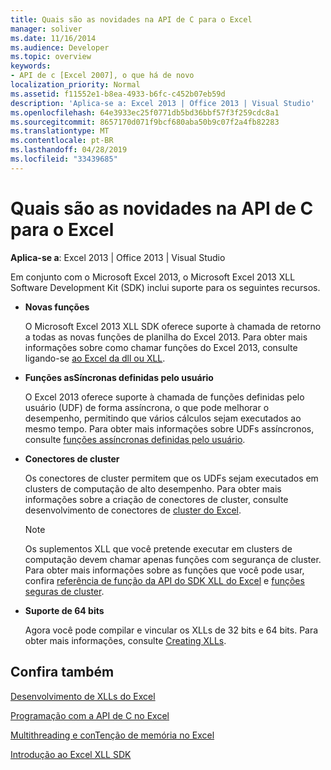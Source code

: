 ```yaml
---
title: Quais são as novidades na API de C para o Excel
manager: soliver
ms.date: 11/16/2014
ms.audience: Developer
ms.topic: overview
keywords:
- API de c [Excel 2007], o que há de novo
localization_priority: Normal
ms.assetid: f11552e1-b8ea-4933-b6fc-c452b07eb59d
description: 'Aplica-se a: Excel 2013 | Office 2013 | Visual Studio'
ms.openlocfilehash: 64e3933ec25f0771db5bd36bbf57f3f259cdc8a1
ms.sourcegitcommit: 8657170d071f9bcf680aba50b9c07f2a4fb82283
ms.translationtype: MT
ms.contentlocale: pt-BR
ms.lasthandoff: 04/28/2019
ms.locfileid: "33439685"
---
```

# <a name="whats-new-in-the-c-api-for-excel"></a>Quais são as novidades na API de C para o Excel

 **Aplica-se a**: Excel 2013 | Office 2013 | Visual Studio 
  
Em conjunto com o Microsoft Excel 2013, o Microsoft Excel 2013 XLL Software Development Kit (SDK) inclui suporte para os seguintes recursos.
  
- **Novas funções**
    
    O Microsoft Excel 2013 XLL SDK oferece suporte à chamada de retorno a todas as novas funções de planilha do Excel 2013. Para obter mais informações sobre como chamar funções do Excel 2013, consulte ligando-se [ao Excel da dll ou XLL](calling-into-excel-from-the-dll-or-xll.md).
    
- **Funções asSíncronas definidas pelo usuário**
    
    O Excel 2013 oferece suporte à chamada de funções definidas pelo usuário (UDF) de forma assíncrona, o que pode melhorar o desempenho, permitindo que vários cálculos sejam executados ao mesmo tempo. Para obter mais informações sobre UDFs assíncronos, consulte [funções assíncronas definidas pelo usuário](asynchronous-user-defined-functions.md).
    
- **Conectores de cluster**
    
    Os conectores de cluster permitem que os UDFs sejam executados em clusters de computação de alto desempenho. Para obter mais informações sobre a criação de conectores de cluster, consulte desenvolvimento de conectores de [cluster do Excel](developing-excel-cluster-connectors.md).
    
    > [!NOTE]
    > Os suplementos XLL que você pretende executar em clusters de computação devem chamar apenas funções com segurança de cluster. Para obter mais informações sobre as funções que você pode usar, confira [referência de função da API do SDK XLL do Excel](excel-xll-sdk-api-function-reference.md) e [funções seguras de cluster](cluster-safe-functions.md). 
  
- **Suporte de 64 bits**
    
    Agora você pode compilar e vincular os XLLs de 32 bits e 64 bits. Para obter mais informações, consulte [Creating XLLs](creating-xlls.md).
    
## <a name="see-also"></a>Confira também



[Desenvolvimento de XLLs do Excel](developing-excel-xlls.md)
  
[Programação com a API de C no Excel](programming-with-the-c-api-in-excel.md)
  
[Multithreading e conTenção de memória no Excel](multithreading-and-memory-contention-in-excel.md)


[Introdução ao Excel XLL SDK](getting-started-with-the-excel-xll-sdk.md)

